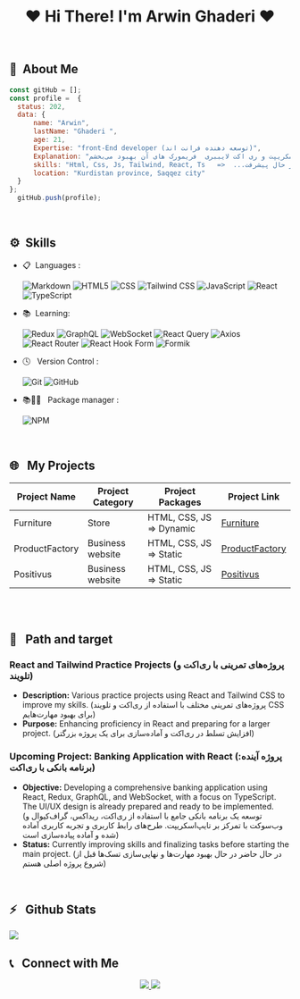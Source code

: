 <h1 align="center">❤ Hi There! I'm Arwin Ghaderi ❤</h1>
 <br>

## 📃&nbsp; About Me
  ```javascript
 const gitHub = [];
 const profile =  {
    status: 202,
    data: {
        name: "Arwin",
        lastName: "Ghaderi ",
        age: 21,
        Expertise: "front-End developer (توسعه دهنده فرانت اند)",
        Explanation: "در حال تکمیل مهارت‌های ریداکس، گراف‌کیوال و وب‌سوکت هستم تا بتوانم یک پروژه بانکی قوی که طرح‌های رابط کاربری و تجربه کاربری آن آماده است را پیاده‌سازی کنم. همچنین مهارت‌های خود را در تایپ‌اسکریپت و ری اکت لایببری  فریمورک های آن بهبود می‌بخشم.",
        skills: "Html, Css, Js, Tailwind, React, Ts   =>  ...در حال پیشرفت",
        location: "Kurdistan province, Saqqez city"
    }
};
    gitHub.push(profile);


```
<br>

## ⚙️&nbsp; Skills
- 📋 &nbsp;Languages :
  
  ![Markdown](https://img.shields.io/badge/-Markdown-333333?style=flat&logo=markdown)
  ![HTML5](https://img.shields.io/badge/-HTML5-333333?style=flat&logo=HTML5)
  ![CSS](https://img.shields.io/badge/-CSS-333333?style=flat&logo=CSS3&logoColor=1572B6)
  ![Tailwind CSS](https://img.shields.io/badge/-TailwindCSS-333333?style=flat&logo=TailwindCSS)
  ![JavaScript](https://img.shields.io/badge/-JavaScript-333333?style=flat&logo=javascript)
  ![React](https://img.shields.io/badge/-React-333333?style=flat&logo=React)
  ![TypeScript](https://img.shields.io/badge/-TypeScript-333333?style=flat&logo=TypeScript)

- 📚 &nbsp;Learning:
  
  ![Redux](https://img.shields.io/badge/redux-%23593d88.svg?style=for-the-badge&logo=redux&logoColor=white)
  ![GraphQL](https://img.shields.io/badge/GraphQL-E10098?style=for-the-badge&logo=graphql&logoColor=white)
  ![WebSocket](https://img.shields.io/badge/WebSocket-333333?style=flat&logo=WebSocket)
  ![React Query](https://img.shields.io/badge/React%20Query-FF4154?style=flat&logo=react-query&logoColor=white)
  ![Axios](https://img.shields.io/badge/Axios-5A29E4?style=flat&logo=axios&logoColor=white)
  ![React Router](https://img.shields.io/badge/React%20Router-CA4245?style=flat&logo=react-router&logoColor=white)
  ![React Hook Form](https://img.shields.io/badge/React%20Hook%20Form-EC5990?style=flat&logo=reacthookform&logoColor=white)
  ![Formik](https://img.shields.io/badge/Formik-000000?style=flat&logo=formik&logoColor=white)


- 🕓 &nbsp; Version Control :
  
  ![Git](https://img.shields.io/badge/-Git-333333?style=flat&logo=git)
  ![GitHub](https://img.shields.io/badge/-GitHub-333333?style=flat&logo=github)
  
- 📚👨‍🔧 &nbsp; Package manager :
  
  ![NPM](https://img.shields.io/badge/-NPM-333333?style=flat&logo=NPM)

<br>

## 🌐 &nbsp; My Projects

| Project Name   | Project Category   | Project Packages          | Project Link       |
|----------------|--------------------|---------------------------|--------------------|
| Furniture      | Store              | HTML, CSS, JS => Dynamic  | [Furniture](furniroo-store.vercel.app/) |
| ProductFactory | Business website   | HTML, CSS, JS => Static   | [ProductFactory](https://arwinghaderi.github.io/ProductFactoryArwin/) |
| Positivus      | Business website   | HTML, CSS, JS => Static   | [Positivus](https://arwinghaderi.github.io/arwin.gh.positivus/) |


<br><br>
## 📂 &nbsp; Path and target
### React and Tailwind Practice Projects (پروژه‌های تمرینی با ری‌اکت و تلویند)
- **Description:** Various practice projects using React and Tailwind CSS to improve my skills. (پروژه‌های تمرینی مختلف با استفاده از ری‌اکت و تلویند CSS برای بهبود مهارت‌هایم)
- **Purpose:** Enhancing proficiency in React and preparing for a larger project. (افزایش تسلط در ری‌اکت و آماده‌سازی برای یک پروژه بزرگتر)

### Upcoming Project: Banking Application with React (پروژه آینده: برنامه بانکی با ری‌اکت)
- **Objective:** Developing a comprehensive banking application using React, Redux, GraphQL, and WebSocket, with a focus on TypeScript. The UI/UX design is already prepared and ready to be implemented. (توسعه یک برنامه بانکی جامع با استفاده از ری‌اکت، ریداکس، گراف‌کیوال و وب‌سوکت با تمرکز بر تایپ‌اسکریپت. طرح‌های رابط کاربری و تجربه کاربری آماده شده و آماده پیاده‌سازی است)
- **Status:** Currently improving skills and finalizing tasks before starting the main project. (در حال حاضر در حال بهبود مهارت‌ها و نهایی‌سازی تسک‌ها قبل از شروع پروژه اصلی هستم)

<br>

<h2>⚡️ &nbsp; Github Stats</h2>

<a href="https://gist.github.com/arwinghaderi">
<img src="https://github-readme-stats.vercel.app/api?username=arwinghaderi&show_icons=true&theme=gruvbox"/> 
</a>

<br>

<h2>📞 &nbsp; Connect with Me</h2>

<p align="center"> 
   <a href="https://instagram.com/arwin.ghaderi/">
    <img src="https://img.shields.io/badge/Instagram-@arwin.ghaderi-red?style=flat&logo=instagram" /> 
  </a> 
  <a href="https://t.me/arvin81/">
    <img src="https://img.shields.io/badge/Telegram-@arvin81-blue?style=flat&logo=telegram" /> 
  </a> 
</p>




